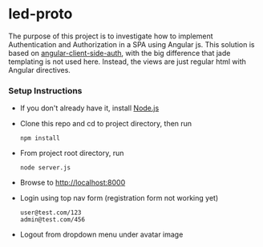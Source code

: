 led-proto
=========

The purpose of this project is to investigate how to implement Authentication and Authorization in a SPA using Angular js.
This solution is based on [angular-client-side-auth](https://github.com/fnakstad/angular-client-side-auth), 
with the big difference that jade templating is not used here. Instead, the views are just regular html with Angular directives.

### Setup Instructions

* If you don't already have it, install [Node.js](http://nodejs.org/)
* Clone this repo and cd to project directory, then run

    ```
    npm install
    ```
* From project root directory, run

    ```
    node server.js
    ```

* Browse to [http://localhost:8000](http://localhost:8000)

* Login using top nav form (registration form not working yet)

    ```
    user@test.com/123
    admin@test.com/456
    ```

* Logout from dropdown menu under avatar image    
